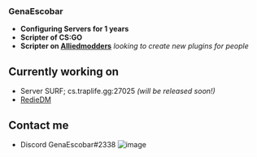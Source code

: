 ### GenaEscobar
* **Configuring Servers for 1 years**
* **Scripter of CS:GO**
* **Scripter on [Alliedmodders](http://www.sourcemod.net/plugins.php?cat=0&mod=-1&title=&author=Gena&description=&search=1)**
*looking to create new plugins for people*

## Currently working on
- Server SURF; cs.traplife.gg:27025 *(will be released soon!)*
- [RedieDM](https://www.youtube.com/watch?v=D8TyLaW5GNs)

## Contact me
- Discord GenaEscobar#2338
![image](https://user-images.githubusercontent.com/68827096/178098529-aa8d06f4-dda6-4725-a953-0a640b871fcc.png)


<!--
**GenaEscobar/GenaEscobar** is a ✨ _special_ ✨ repository because its `README.md` (this file) appears on your GitHub profile.

Here are some ideas to get you started:

- 🔭 I’m currently working on ...
- 🌱 I’m currently learning ...
- 👯 I’m looking to collaborate on ...
- 🤔 I’m looking for help with ...
- 💬 Ask me about ...
- 📫 How to reach me: ...
- 😄 Pronouns: ...
- ⚡ Fun fact: ...
-->
